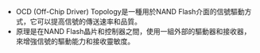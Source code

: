 - OCD (Off-Chip Driver) Topology是一種用於NAND Flash介面的信號驅動方式，它可以提高信號的傳送速率和品質。
- 原理是在NAND Flash晶片和控制器之間，使用一組外部的驅動器和接收器，來增強信號的驅動能力和接收靈敏度。